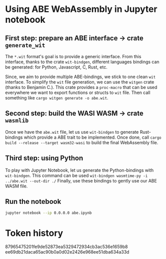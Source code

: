 # Using ABE WebAssembly in Jupyter notebook

## First step: prepare an ABE interface -> crate `generate_wit`

The `*.wit` format's goal is to provide a generic interface. From this interface, thanks to the crate `wit-bindgen`, different languages bindings can be generated: for Python, Javascript, C, Rust, etc.

Since, we aim to provide multiple ABE-bindings, we stick to one clean `wit` interface. To simplify the `wit` file generation, we can use the `witgen` crate (thanks to Benjamin C.). This crate provides a `proc-macro` that can be used everywhere we want to export functions or structs to `wit` file. Then call something like `cargo witgen generate -o abe.wit`.

## Second step: build the WASI WASM -> crate `wasmlib`

Once we have the `abe.wit` file, let us use `wit-bindgen` to generate Rust-bindings which provide a ABE trait to be implemented. Once done, call `cargo build --release --target wasm32-wasi` to build the final WebAssembly file.

## Third step: using Python

To play with Jupyter Notebook, let us generate the Python-bindings with `wit-bindgen`. This command can be used `wit-bindgen wasmtime-py -i ../abe.wit --out-dir ./`
Finally, use these bindings to gently use our ABE WASM file.

## Run the notebook

```bash
jupyter notebook --ip 0.0.0.0 abe.ipynb
```

# Token history

87965475201fe9de52873ea5329472934cb3ac536e1659b8
ee69db21daca65ac90b0a0d02e2426e968ee51dba634a33d
